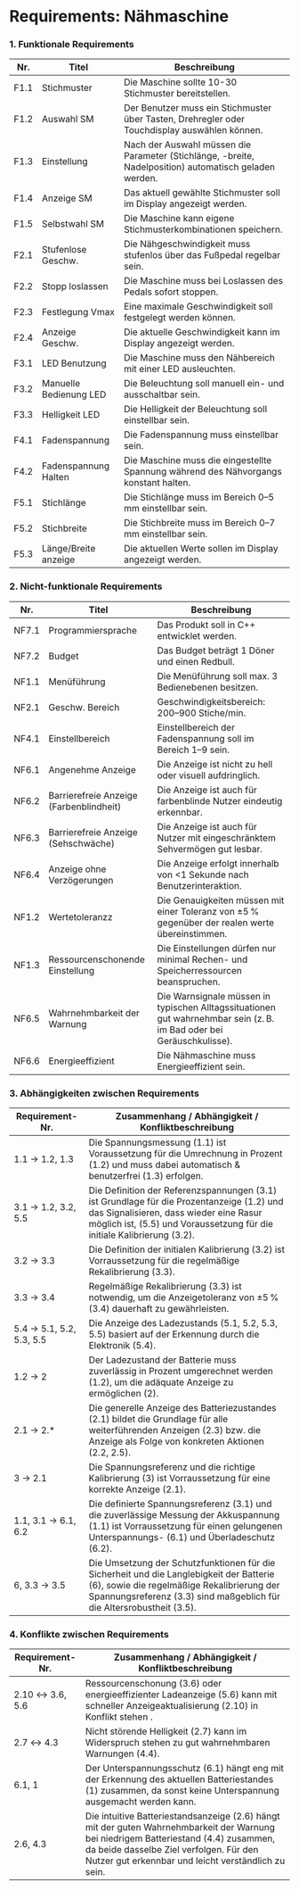 
# Requirements: Nähmaschine

### 1. Funktionale Requirements

<table>
  <thead>
    <tr>
      <th>Nr.</th>
      <th>Titel</th>
      <th>Beschreibung</th>
    </tr>
  </thead>
  <tbody>
    <tr class="muss">
      <td>F1.1</td>
      <td>Stichmuster</td>
      <td>Die Maschine sollte 10-30 Stichmuster bereitstellen.</td>
    </tr>
    <tr class="muss">
      <td>F1.2</td>
      <td>Auswahl SM</td>
      <td>Der Benutzer muss ein Stichmuster über Tasten, Drehregler oder Touchdisplay auswählen können.</td>
    </tr>
    <tr class="muss">
      <td>F1.3</td>
      <td>Einstellung</td>
      <td>Nach der Auswahl müssen die Parameter (Stichlänge, -breite, Nadelposition) automatisch geladen werden.</td>
    </tr>
    <tr class="kann">
      <td>F1.4</td>
      <td>Anzeige SM</td>
      <td>Das aktuell gewählte Stichmuster soll im Display angezeigt werden.</td>
    </tr>
    <tr class="kann">
      <td>F1.5</td>
      <td>Selbstwahl SM</td>
      <td>Die Maschine kann eigene Stichmusterkombinationen speichern.</td>
    </tr>
    <tr class="muss">
      <td>F2.1</td>
      <td>Stufenlose Geschw.</td>
      <td>Die Nähgeschwindigkeit muss stufenlos über das Fußpedal regelbar sein.</td>
    </tr>
    <tr class="muss">
      <td>F2.2</td>
      <td>Stopp loslassen</td>
      <td>Die Maschine muss bei Loslassen des Pedals sofort stoppen.</td>
    </tr>
    <tr class="muss">
      <td>F2.3</td>
      <td>Festlegung Vmax</td>
      <td>Eine maximale Geschwindigkeit soll festgelegt werden können.</td>
    </tr>
    <tr class="kann">
      <td>F2.4</td>
      <td>Anzeige Geschw.</td>
      <td>Die aktuelle Geschwindigkeit kann im Display angezeigt werden. </td>
    </tr>
    <tr class="muss">
      <td>F3.1</td>
      <td>LED Benutzung</td>
      <td> Die Maschine muss den Nähbereich mit einer LED ausleuchten. </td>
    </tr>
    <tr class="soll">
      <td>F3.2</td>
      <td>Manuelle Bedienung LED</td>
      <td>Die Beleuchtung soll manuell ein- und ausschaltbar sein. </td>
    </tr>
    <tr class="kann">
      <td>F3.3</td>
      <td>Helligkeit LED</td>
      <td>Die Helligkeit der Beleuchtung soll einstellbar sein.</td>
    </tr>
    <tr class="muss">
      <td>F4.1</td>
      <td>Fadenspannung</td>
      <td>Die Fadenspannung muss einstellbar sein. </td>
    </tr>
    <tr class="muss">
      <td>F4.2</td>
      <td>Fadenspannung Halten</td>
      <td>Die Maschine muss die eingestellte Spannung während des Nähvorgangs konstant halten.</td>
    </tr>
    <tr class="muss">
      <td>F5.1</td>
      <td>Stichlänge</td>
      <td>Die Stichlänge muss im Bereich 0–5 mm einstellbar sein.</td>
    </tr>
    <tr class="muss">
      <td>F5.2</td>
      <td>Stichbreite</td>
      <td>Die Stichbreite muss im Bereich 0–7 mm einstellbar sein.</td>
    </tr>
    <tr class="kann">
      <td>F5.3</td>
      <td>Länge/Breite anzeige</td>
      <td>Die aktuellen Werte sollen im Display angezeigt werden. </td>
    </tr>
  </tbody>
</table>




### 2. Nicht-funktionale Requirements

<table>
  <thead>
    <tr>
      <th>Nr.</th>
      <th>Titel</th>
      <th>Beschreibung</th>
    </tr>
  </thead>
  <tbody>
    <tr class="soll">
      <td>NF7.1</td>
      <td>Programmiersprache</td>
      <td>Das Produkt soll in C++ entwicklet werden.</td>
    </tr>
    <tr class="soll">
      <td>NF7.2</td>
      <td>Budget</td>
      <td>Das Budget beträgt 1 Döner und einen Redbull.</td>
    </tr>
    <tr class="soll">
      <td>NF1.1</td>
      <td>Menüführung</td>
      <td>Die Menüführung soll max. 3 Bedienebenen besitzen.</td>
    </tr>
    <tr class="muss">
      <td>NF2.1</td>
      <td>Geschw. Bereich</td>
      <td>Geschwindigkeitsbereich: 200–900 Stiche/min.</td>
    </tr>
    <tr class="soll">
      <td>NF4.1</td>
      <td>Einstellbereich</td>
      <td>Einstellbereich der Fadenspannung soll im Bereich 1–9 sein.</td>
    </tr>
    <tr class="soll">
      <td>NF6.1</td>
      <td>Angenehme Anzeige</td>
      <td>Die Anzeige ist nicht zu hell oder visuell aufdringlich.</td>
    </tr>
    <tr class="kann">
      <td>NF6.2</td>
      <td>Barrierefreie Anzeige (Farbenblindheit)</td>
      <td>Die Anzeige ist auch für farbenblinde Nutzer eindeutig erkennbar.</td>
    </tr>
    <tr class="kann">
      <td>NF6.3</td>
      <td>Barrierefreie Anzeige (Sehschwäche)</td>
      <td>Die Anzeige ist auch für Nutzer mit eingeschränktem Sehvermögen gut lesbar.</td>
    </tr>
    <tr class="soll">
      <td>NF6.4</td>
      <td>Anzeige ohne Verzögerungen</td>
      <td>Die Anzeige erfolgt innerhalb von &lt;1 Sekunde nach Benutzerinteraktion.</td>
    </tr>
    <tr class="muss">
      <td>NF1.2</td>
      <td>Wertetoleranzz</td>
      <td>Die Genauigkeiten müssen mit einer Toleranz von ±5 % gegenüber der realen werte übereinstimmen.</td>
    </tr>
    <tr class="kann">
      <td>NF1.3</td>
      <td>Ressourcenschonende Einstellung</td>
      <td>Die Einstellungen dürfen nur minimal Rechen- und Speicherressourcen beanspruchen.</td>
    </tr>
    <tr class="soll">
      <td>NF6.5</td>
      <td>Wahrnehmbarkeit der Warnung</td>
      <td>Die Warnsignale müssen in typischen Alltagssituationen gut wahrnehmbar sein (z. B. im Bad oder bei Geräuschkulisse).</td>
    </tr>
    <tr class="soll">
      <td>NF6.6</td>
      <td>Energieeffizient</td>
      <td>Die Nähmaschine muss Energieeffizient sein.</td>
    </tr>
  </tbody>
</table>


### 3. Abhängigkeiten zwischen Requirements

| Requirement-Nr.          | Zusammenhang / Abhängigkeit / Konfliktbeschreibung                                                                                                                                                             |
|--------------------------|----------------------------------------------------------------------------------------------------------------------------------------------------------------------------------------------------------------|
| 1.1 → 1.2, 1.3           | Die Spannungsmessung (1.1) ist Voraussetzung für die Umrechnung in Prozent (1.2) und muss dabei automatisch & benutzerfrei (1.3) erfolgen.                                                                     |
| 3.1 → 1.2, 3.2, 5.5      | Die Definition der Referenzspannungen (3.1) ist Grundlage für die Prozentanzeige (1.2) und das Signalisieren, dass wieder eine Rasur möglich ist, (5.5) und Voraussetzung für die initiale Kalibrierung (3.2). |
| 3.2 → 3.3                | Die Definition der initialen Kalibrierung (3.2) ist Vorraussetzung für die regelmäßige Rekalibrierung (3.3).                                                                                                   |
| 3.3 → 3.4                | Regelmäßige Rekalibrierung (3.3) ist notwendig, um die Anzeigetoleranz von ±5 % (3.4) dauerhaft zu gewährleisten.                                                                                              |
| 5.4 → 5.1, 5.2, 5.3, 5.5 | Die Anzeige des Ladezustands (5.1, 5.2, 5.3, 5.5) basiert auf der Erkennung durch die Elektronik (5.4).                                                                                                        |
| 1.2 → 2                  | Der Ladezustand der Batterie muss zuverlässig in Prozent umgerechnet werden (1.2), um die adäquate Anzeige zu ermöglichen (2).                                                                                 |
| 2.1 → 2.*                | Die generelle Anzeige des Batteriezustandes (2.1) bildet die Grundlage für alle weiterführenden Anzeigen (2.3) bzw. die Anzeige als Folge von konkreten Aktionen (2.2, 2.5).                                   |
| 3 → 2.1                  | Die Spannungsreferenz und die richtige Kalibrierung (3) ist Vorraussetzung für eine korrekte Anzeige (2.1).                                                                                                    |
| 1.1, 3.1 → 6.1, 6.2      | Die definierte Spannungsreferenz (3.1) und die zuverlässige Messung der Akkuspannung (1.1) ist Vorraussetzung für einen gelungenen Unterspannungs- (6.1) und Überladeschutz (6.2).                             |
| 6, 3.3 → 3.5             | Die Umsetzung der Schutzfunktionen für die Sicherheit und die Langlebigkeit der Batterie (6), sowie die regelmäßige Rekalibrierung der Spannungsreferenz (3.3) sind maßgeblich für die Altersrobustheit (3.5). |

### 4. Konflikte zwischen Requirements

| Requirement-Nr. | Zusammenhang / Abhängigkeit / Konfliktbeschreibung                                                                                       |
|-----------------|------------------------------------------------------------------------------------------------------------------------------------------|
| 2.10 ↔ 3.6, 5.6 | Ressourcenschonung (3.6)  oder energieeffizienter Ladeanzeige (5.6) kann mit schneller Anzeigeaktualisierung (2.10) in Konflikt stehen . |
| 2.7 ↔ 4.3       | Nicht störende Helligkeit (2.7) kann im Widerspruch stehen zu gut wahrnehmbaren Warnungen (4.4).                                         |
| 6.1, 1          | Der Unterspannungsschutz (6.1) hängt eng mit der Erkennung des aktuellen Batteriestandes (1) zusammen, da sonst keine Unterspannung ausgemacht werden kann.                                                                           |
| 2.6, 4.3        | Die intuitive Batteriestandsanzeige (2.6) hängt mit der guten Wahrnehmbarkeit der Warnung bei niedrigem Batteriestand (4.4) zusammen, da beide dasselbe Ziel verfolgen. Für den Nutzer gut erkennbar und leicht verständlich zu sein. |
